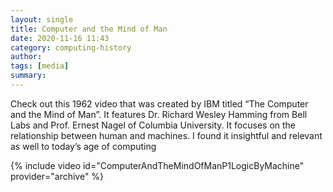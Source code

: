 ```yaml
---
layout: single
title: Computer and the Mind of Man
date: 2020-11-16 11:43
category: computing-history 
author: 
tags: [media]
summary: 
---
```


Check out this 1962 video that was created by IBM titled “The Computer and the Mind of Man”. It features Dr. Richard Wesley Hamming from Bell Labs and Prof. Ernest Nagel of Columbia University. It focuses on the relationship between human and machines. I found it insightful and relevant as well to today’s age of computing

{% include video id="ComputerAndTheMindOfManP1LogicByMachine" provider="archive" %}